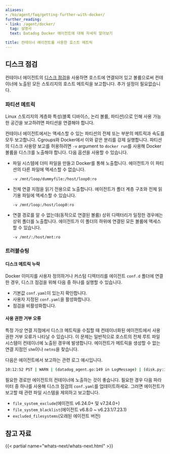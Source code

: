 ```yaml
---
aliases:
- /ko/agent/faq/getting-further-with-docker/
further_reading:
- link: /agent/docker/
  tag: 설명서
  text: Datadog Docker 에이전트에 대해 자세히 알아보기

title: 컨테이너 에이전트를 사용한 호스트 메트릭
---
```


## 디스크 점검

컨테이너 에이전트의 [디스크 점검][1]을 사용하면 호스트에 연결되어 있고 볼륨으로써 컨테이너에 노출된 모든 스토리지의 호스트 메트릭을 보고합니다. 추가 설정이 필요없습니다.

### 파티션 메트릭

Linux 스토리지의 계층화 특성(블록 디바이스, 논리 볼륨, 파티션)으로 인해 사용 가능한 공간을 보고하려면 파티션을 연결해야 합니다.

컨테이너 에이전트에서는 액세스할 수 있는 파티션의 전체 또는 부분의 메트릭과 속도를 모두 보고합니다. Cgroups와 Docker에서 이와 같은 분리를 강제 실행합니다. 파티션의 디스크 사용량 보고를 허용하려면 `-v` argument to `docker run`를 사용해 Docker 볼륨을 디스크를 노출해야 합니다. 다음 옵션을 사용할 수 있습니다.

* 파일 시스템에 더미 파일을 만들고 Docker를 통해 노출합니다. 에이전트가 이 파티션의 다른 파일에 액세스할 수 없습니다.
    ```
    -v /mnt/loop/dummyfile:/host/loop0:ro
    ```

* 전체 연결 지점을 읽기 전용으로 노출합니다. 에이전트가 폴더 계층 구조와 전체 읽기용 파일에 액세스할 수 있습니다.
    ```
    -v /mnt/loop:/host/loop0:ro
    ```

* 연결 경로를 알 수 없는데(동적으로 연결된 볼륨) 상위 디렉터리가 일정한 경우에는 상위 폴더를 노출합니다. 에이전트가 이 폴더의 하위에 연결된 모든 볼륨에 액세스할 수 있습니다.
    ```
    -v /mnt/:/host/mnt:ro
    ```

### 트러블슈팅

#### 디스크 메트릭 누락

Docker 이미지를 사용자 정의하거나 커스텀 디렉터리를 에이전트 `conf.d` 폴더에 연결한 경우, 디스크 점검을 위해 다음 중 하나를 실행할 수 있습니다.

* 기본값 `conf.yaml`이 있는지 확인합니다.
* 사용자 지정된 `conf.yaml`을 활성화합니다.
* 점검을 비활성화합니다.

#### 사용 권한 거부 오류

특정 가상 연결 지점에서 디스크 메트릭을 수집할 때 컨테이너화된 에이전트에서 사용 권한 거부 오류가 나타날 수 있습니다. 이 문제는 일반적으로 호스트의 전체 루트 파일 시스템이 컨테이너에 노출된 경우에 발생합니다. 에이전트가 메트릭을 생성할 수 없는 연결 지점인 `shm`이나 `netns`을 찾습니다.

다음은 에이전트에서 보고하는 관련 로그 예시입니다.

```bash
10:12:52 PST | WARN | (datadog_agent.go:149 in LogMessage) | (disk.py:114) | Unable to get disk metrics for /run/docker/netns/9ec58235910c: [Errno 13] Permission denied: '/run/docker/netns/9ec58235910c'
```

필요한 경로만 에이전트의 컨테이너에 노출하는 것이 좋습니다. 필요한 경우 다음 파라미터 중 하나를 사용해 디스크 점검의 `conf.yaml`를 업데이트하세요. 그러면 에이전트가 보고할 때 관련 파일 시스템을 제외하고 보고합니다.

* `file_system_exclude`(에이전트 v6.24.0+ 및 v7.24.0+)
* `file_system_blacklist`(에이전트 v6.8.0 ~ v6.23.1/7.23.1)
* `excluded_filesystems`(오래된 에이전트 버전)

## 참고 자료

{{< partial name="whats-next/whats-next.html" >}}

[1]: /ko/integrations/disk/
